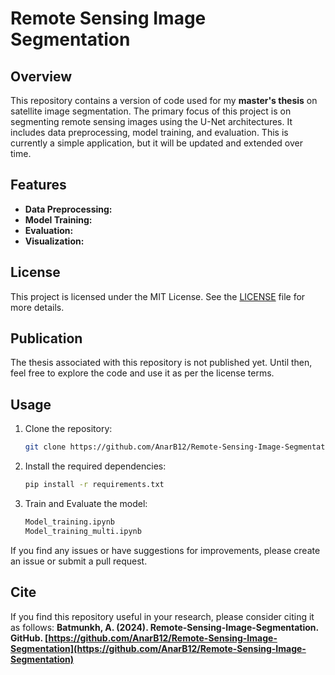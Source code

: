 # Remote Sensing Image Segmentation

## Overview

This repository contains a version of code used for my **master's thesis** on satellite image segmentation. The primary focus of this project is on segmenting remote sensing images using the U-Net architectures. It includes data preprocessing, model training, and evaluation. This is currently a simple application, but it will be updated and extended over time.

## Features

- **Data Preprocessing:** 
- **Model Training:** 
- **Evaluation:**
- **Visualization:** 

## License

This project is licensed under the MIT License. See the [LICENSE](LICENSE) file for more details.

## Publication

The thesis associated with this repository is not published yet. Until then, feel free to explore the code and use it as per the license terms. 

## Usage

1. Clone the repository:
    ```bash
    git clone https://github.com/AnarB12/Remote-Sensing-Image-Segmentation.git
    ```
2. Install the required dependencies:
    ```bash
    pip install -r requirements.txt
    ```
3. Train and Evaluate the model:
    ```bash
    Model_training.ipynb
    Model_training_multi.ipynb
    ```


If you find any issues or have suggestions for improvements, please create an issue or submit a pull request.


## Cite
If you find this repository useful in your research, please consider citing it as follows:
**Batmunkh, A. (2024). Remote-Sensing-Image-Segmentation. GitHub. [https://github.com/AnarB12/Remote-Sensing-Image-Segmentation](https://github.com/AnarB12/Remote-Sensing-Image-Segmentation)**

